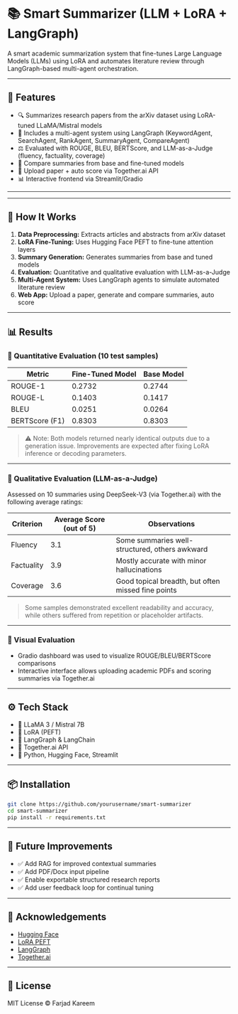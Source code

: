 # 📚 Smart Summarizer (LLM + LoRA + LangGraph)

A smart academic summarization system that fine-tunes Large Language Models (LLMs) using LoRA and automates literature review through LangGraph-based multi-agent orchestration.

---

## 🚀 Features

- 🔍 Summarizes research papers from the arXiv dataset using LoRA-tuned LLaMA/Mistral models
- 🤖 Includes a multi-agent system using LangGraph (KeywordAgent, SearchAgent, RankAgent, SummaryAgent, CompareAgent)
- ⚖️ Evaluated with ROUGE, BLEU, BERTScore, and LLM-as-a-Judge (fluency, factuality, coverage)
- 🧪 Compare summaries from base and fine-tuned models
- 🧠 Upload paper + auto score via Together.ai API
- 📊 Interactive frontend via Streamlit/Gradio

---

---

## 🧠 How It Works

1. **Data Preprocessing:** Extracts articles and abstracts from arXiv dataset  
2. **LoRA Fine-Tuning:** Uses Hugging Face PEFT to fine-tune attention layers  
3. **Summary Generation:** Generates summaries from base and tuned models  
4. **Evaluation:** Quantitative and qualitative evaluation with LLM-as-a-Judge  
5. **Multi-Agent System:** Uses LangGraph agents to simulate automated literature review  
6. **Web App:** Upload a paper, generate and compare summaries, auto score

---

## 📊 Results

### 🔢 Quantitative Evaluation (10 test samples)

| Metric        | Fine-Tuned Model | Base Model  |
|---------------|------------------|-------------|
| ROUGE-1       | 0.2732           | 0.2744      |
| ROUGE-L       | 0.1403           | 0.1417      |
| BLEU          | 0.0251           | 0.0264      |
| BERTScore (F1)| 0.8303           | 0.8303      |

> ⚠️ Note: Both models returned nearly identical outputs due to a generation issue. Improvements are expected after fixing LoRA inference or decoding parameters.

---

### 🤖 Qualitative Evaluation (LLM-as-a-Judge)

Assessed on 10 summaries using DeepSeek-V3 (via Together.ai) with the following average ratings:

| Criterion   | Average Score (out of 5) | Observations                                       |
|-------------|---------------------------|----------------------------------------------------|
| Fluency     | 3.1                       | Some summaries well-structured, others awkward     |
| Factuality  | 3.9                       | Mostly accurate with minor hallucinations          |
| Coverage    | 3.6                       | Good topical breadth, but often missed fine points |

> Some samples demonstrated excellent readability and accuracy, while others suffered from repetition or placeholder artifacts.

---

### 🧪 Visual Evaluation

- Gradio dashboard was used to visualize ROUGE/BLEU/BERTScore comparisons  
- Interactive interface allows uploading academic PDFs and scoring summaries via Together.ai  

---

## ⚙️ Tech Stack

- 🧠 LLaMA 3 / Mistral 7B
- 🧩 LoRA (PEFT)
- 🧪 LangGraph & LangChain
- 🔗 Together.ai API
- 🐍 Python, Hugging Face, Streamlit

---

## 📦 Installation

```bash
git clone https://github.com/yourusername/smart-summarizer
cd smart-summarizer
pip install -r requirements.txt
```

---

## 📌 Future Improvements

- ✅ Add RAG for improved contextual summaries  
- ✅ Add PDF/Docx input pipeline  
- ✅ Enable exportable structured research reports  
- ✅ Add user feedback loop for continual tuning

---

## 🙌 Acknowledgements

- [Hugging Face](https://huggingface.co/)
- [LoRA PEFT](https://github.com/huggingface/peft)
- [LangGraph](https://github.com/langchain-ai/langgraph)
- [Together.ai](https://www.together.ai/)

---

## 📄 License

MIT License © Farjad Kareem
